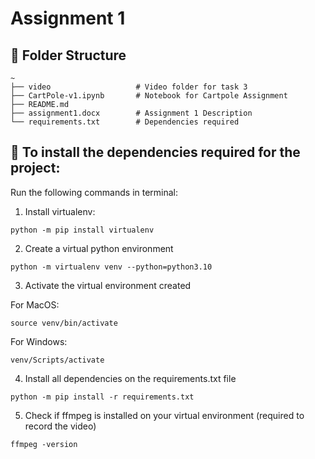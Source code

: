# Assignment 1


## 📁 Folder Structure

```
~
├── video                   # Video folder for task 3
├── CartPole-v1.ipynb       # Notebook for Cartpole Assignment
├── README.md               
├── assignment1.docx        # Assignment 1 Description
└── requirements.txt        # Dependencies required
```


## 📌 To install the dependencies required for the project:
Run the following commands in terminal:

1. Install virtualenv:
```console
python -m pip install virtualenv
```

2. Create a virtual python environment
```console
python -m virtualenv venv --python=python3.10
```

3. Activate the virtual environment created

For MacOS:
```console
source venv/bin/activate
```

For Windows:
```console
venv/Scripts/activate
```

4. Install all dependencies on the requirements.txt file
```console
python -m pip install -r requirements.txt
```

5. Check if ffmpeg is installed on your virtual environment (required to record the video)
```console
ffmpeg -version
```
